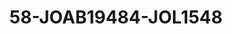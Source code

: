 ---
title: 58-JOAB19484-JOL1548
image: /v1543919832/viterbo/58-JOAB19484-JOL1548.jpg
brand: jolie
layout: vestito
---